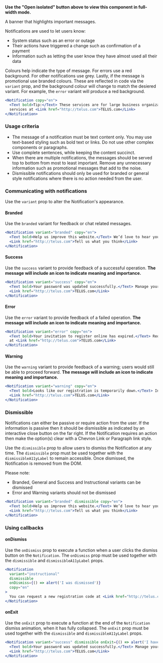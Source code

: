 **Use the "Open isolated" button above to view this component in full-width mode.**

A banner that highlights important messages.

Notifications are used to let users know:

- System status such as an error or outage
- Their actions have triggered a change such as confirmation of a payment
- Information such as letting the user know they have almost used all their data

Colours help indicate the type of message. For errors use a red background. For other notifications use grey. Lastly, if the message is promotional use branded colours. These are reflected in code via the `variant` prop, and the background colour will change to match the desiered variant. For example, the `error` variant will produce a red background.

```jsx { "props": { "className": "docs_full-width-playground" } }
<Notification copy="en">
  <Text bold>Tip:</Text> These services are for large business organizations. Order products and
  services at <Link href="http://telus.com">TELUS.com</Link>
</Notification>
```

### Usage criteria

- The message of a notification must be text content only. You may use text-based styling such as bold text or links. Do
  not use other complex components or paragraphs.
- Use complete sentences, while keeping the content succinct.
- When there are multiple notifications, the messages should be served top to bottom from most to least important. Remove any unnecessary information such as promotional messages that add to the noise.
- Dismissible notifications should only be used for branded or general style notifications where there is no action needed from the user.

### Communicating with notifications

Use the `variant` prop to alter the Notification's appearance.

#### Branded

Use the `branded` variant for feedback or chat related messages.

```jsx { "props": { "className": "docs_full-width-playground" } }
<Notification variant="branded" copy="en">
  <Text bold>Help us improve this website.</Text> We’d love to hear your feedback.{' '}
  <Link href="http://telus.com">Tell us what you think</Link>
</Notification>
```

#### Success

Use the `success` variant to provide feedback of a successful operation. **The message will include an icon to indicate meaning and importance.**

```jsx { "props": { "className": "docs_full-width-playground" } }
<Notification variant="success" copy="en">
  <Text bold>Your password was updated successfully.</Text> Manage your profile at{' '}
  <Link href="http://telus.com">TELUS.com</Link>
</Notification>
```

#### Error

Use the `error` variant to provide feedback of a failed operation. **The message will include an icon to indicate meaning and importance.**

```jsx { "props": { "className": "docs_full-width-playground" } }
<Notification variant="error" copy="en">
  <Text bold>Your invitation to register online has expired.</Text> Request a new registration code
  at <Link href="http://telus.com">TELUS.com</Link>
</Notification>
```

#### Warning

Use the `warning` variant to provide feedback of a warning; users would still be able to proceed forward. **The message will include an icon to indicate meaning and importance.**

```jsx { "props": { "className": "docs_full-width-playground" } }
<Notification variant="warning" copy="en">
  <Text bold>Looks like our registration is temporarily down.</Text> In the meantime, return to{' '}
  <Link href="http://telus.com">TELUS.com</Link>
</Notification>
```

### Dismissible

Notifications can either be passive or require action from the user. If the information is passive then it should be dismissible as indicated by an interactive close button on the far right. If the Notification requires an action then make the option(s) clear with a Chevron Link or Paragraph link style.

Use the `dismissible` prop to allow users to dismiss the Notification at any time. The `dismissible` prop must be used together with the `dismissibleA11yLabel` to remain accessible. Once dismissed, the Notification is removed from the DOM.

Please note:

- Branded, General and Success and Instructional variants can be dismissed
- Error and Warning variants should not be dismissed

```jsx { "props": { "className": "docs_full-width-playground" } }
<Notification variant="branded" dismissible copy="en">
  <Text bold>Help us improve this website.</Text> We’d love to hear your feedback.{' '}
  <Link href="http://telus.com">Tell us what you think</Link>
</Notification>
```

### Using callbacks

#### onDismiss

Use the `onDismiss` prop to execute a function when a user clicks the dismiss button on the `Notification`. The `onDismiss` prop must be used together with the `dismissible` and `dismissibleA11yLabel` props.

```jsx { "props": { "className": "docs_full-width-playground" } }
<Notification
  variant="instructional"
  dismissible
  onDismiss={() => alert('I was dismissed')}
  copy="en"
>
  You can request a new registration code at <Link href="http://telus.com">TELUS.com</Link>
</Notification>
```

#### onExit

Use the `onExit` prop to execute a function at the end of the `Notification` dismiss animation, when it has fully collapsed. The `onExit` prop must be used together with the `dismissible` and `dismissibleA11yLabel` props.

```jsx { "props": { "className": "docs_full-width-playground" } }
<Notification variant="success" dismissible onExit={() => alert('I have exited')} copy="en">
  <Text bold>Your password was updated successfully.</Text> Manage your profile at{' '}
  <Link href="http://telus.com">TELUS.com</Link>
</Notification>
```
